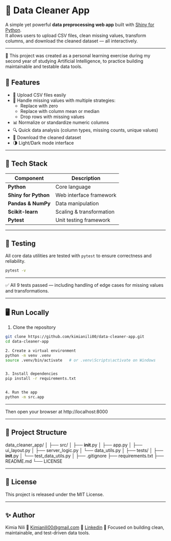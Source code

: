 # 🧹 Data Cleaner App

A simple yet powerful **data preprocessing web app** built with [Shiny for Python](https://shiny.posit.co/py/).  
It allows users to upload CSV files, clean missing values, transform columns, and download the cleaned dataset — all interactively.

---

🧠 This project was created as a personal learning exercise during my second year of studying Artificial Intelligence, to practice building maintainable and testable data tools.

## 🚀 Features

- 📁 Upload CSV files easily
- 🧮 Handle missing values with multiple strategies:
  - Replace with zero
  - Replace with column mean or median
  - Drop rows with missing values
- 📊 Normalize or standardize numeric columns
- 🔍 Quick data analysis (column types, missing counts, unique values)
- 💾 Download the cleaned dataset
- 🌗 Light/Dark mode interface

---

## 🧰 Tech Stack

| Component            | Description              |
| -------------------- | ------------------------ |
| **Python**           | Core language            |
| **Shiny for Python** | Web interface framework  |
| **Pandas & NumPy**   | Data manipulation        |
| **Scikit-learn**     | Scaling & transformation |
| **Pytest**           | Unit testing framework   |

---

## 🧪 Testing

All core data utilities are tested with `pytest` to ensure correctness and reliability.

```bash
pytest -v
```
---

✅ All 9 tests passed — including handling of edge cases for missing values and transformations.

---

## 🖥️ Run Locally

1. Clone the repository
```bash
git clone https://github.com/kimianili00/data-cleaner-app.git
cd data-cleaner-app

2. Create a virtual environment
python -m venv .venv
source .venv/bin/activate   # or .venv\Scripts\activate on Windows


3. Install dependencies
pip install -r requirements.txt


4. Run the app
python -m src.app
```
---

Then open your browser at http://localhost:8000

---

## 🧩 Project Structure

data_cleaner_app/
│
├── src/
│   ├── __init__.py
│   ├── app.py
│   ├── ui_layout.py
│   ├── server_logic.py
│   └── data_utils.py
│
├── tests/
│   ├── __init__.py
│   └── test_data_utils.py
│
├── .gitignore
├── requirements.txt
├── README.md
└── LICENSE

---

## 📄 License

This project is released under the MIT License.

---

## ✨ Author

Kimia Nili
📧 Kimianili00@gmail.com
💼 [Linkedin](https://www.linkedin.com/in/kimia-nili-826b0038b/)
🧠 Focused on building clean, maintainable, and test-driven data tools.

